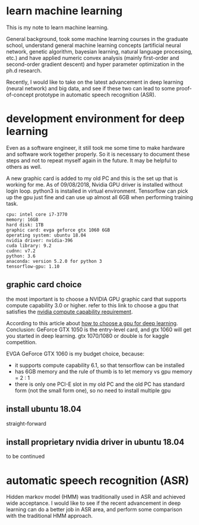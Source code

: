 # learn machine learning
This is my note to learn machine learning.

General background, took some machine learning courses in the graduate school, understand general machine learning concepts (artificial neural network, genetic algorithm, bayesian learning, natural language processing, etc.) and have applied numeric convex analysis (mainly first-order and second-order gradient descent) and hyper parameter optimization in the ph.d research.

Recently, I would like to take on the latest advancement in deep learning (neural network) and big data, and see if these two can lead to some proof-of-concept prototype in automatic speech recognition (ASR).

# development environment for deep learning
Even as a software engineer, it still took me some time to make hardware and software work together properly. So it is necessary to document these steps and not to repeat myself again in the future. It may be helpful to others as well.

A new graphic card is added to my old PC and this is the set up that is working for me. As of 09/08/2018, Nvidia GPU driver is installed without login loop. python3 is installed in virtual environment. Tensorflow can pick up the gpu just fine and can use up almost all 6GB when performing training task.

```
cpu: intel core i7-3770
memory: 16GB
hard disk: 1TB
graphic card: evga geforce gtx 1060 6GB
operating system: ubuntu 18.04
nvidia driver: nvidia-396
cuda library: 9.2
cudnn: v7.2
python: 3.6
anaconda: version 5.2.0 for python 3
tensorflow-gpu: 1.10
```

## graphic card choice
the most important is to choose a NVIDIA GPU graphic card that supports compute capability 3.0 or higher. refer to this link to choose a gpu that satisfies the [nvidia compute capability requirement](https://developer.nvidia.com/cuda-gpus).

According to this article about [how to choose a gpu for deep learning](https://blog.slavv.com/picking-a-gpu-for-deep-learning-3d4795c273b9). Conclusion: GeForce GTX 1050 is the entry-level card, and gtx 1060 will get you started in deep learning. gtx 1070/1080 or double is for kaggle competition.

EVGA GeForce GTX 1060 is my budget choice, because:
* it supports compute capability 6.1, so that tensorflow can be installed
* has 6GB memory and the rule of thumb is to let memory vs gpu memory = 2 : 1
* there is only one PCI-E slot in my old PC and the old PC has standard form (not the small form one), so no need to install multiple gpu

## install ubuntu 18.04
straight-forward

## install proprietary nvidia driver in ubuntu 18.04
to be continued

# automatic speech recognition (ASR)
Hidden markov model (HMM) was traditionally used in ASR and achieved wide acceptance. I would like to see if the recent advancement in deep learning can do a better job in ASR area, and perform some comparison with the traditional HMM approach.